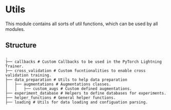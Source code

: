 # Utils
This module contains all sorts of util functions, which can be used by all modules.
## Structure
```
.
├── callbacks # Custom Callbacks to be used in the PyTorch Lightning Trainer.
├── cross_validation # Custom fucntionalities to enable cross validation training.
├── data_preparation # Utils to help data preparation
│   ├── augmentations # Augmentations classes.
│   │   ├── custom_augs # Custom defined augmentations.
├── experiment_database # Helpers to define databases for experiments.
├── helper_functions # General helper functions.
├── loading # Utils for data loading and configuation parsing.
```
